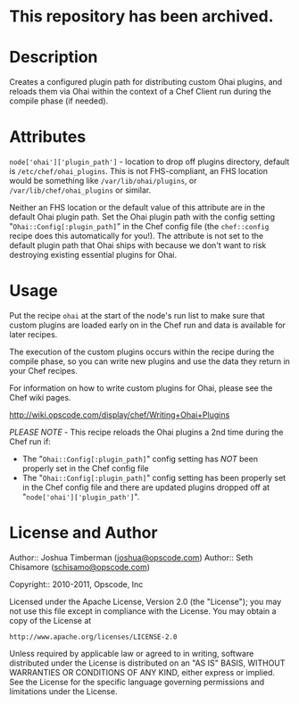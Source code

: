 # This repository has been archived.

Description
===========

Creates a configured plugin path for distributing custom Ohai plugins, and reloads them via Ohai within the context of a Chef Client run during the compile phase (if needed).

Attributes
==========

`node['ohai']['plugin_path']` - location to drop off plugins directory, default is `/etc/chef/ohai_plugins`. This is not FHS-compliant, an FHS location would be something like `/var/lib/ohai/plugins`, or `/var/lib/chef/ohai_plugins` or similar.

Neither an FHS location or the default value of this attribute are in the default Ohai plugin path. Set the Ohai plugin path with the config setting "`Ohai::Config[:plugin_path]`" in the Chef config file (the `chef::config` recipe does this automatically for you!). The attribute is not set to the default plugin path that Ohai ships with because we don't want to risk destroying existing essential plugins for Ohai.

Usage
=====

Put the recipe `ohai` at the start of the node's run list to make sure that custom plugins are loaded early on in the Chef run and data is available for later recipes.

The execution of the custom plugins occurs within the recipe during the compile phase, so you can write new plugins and use the data they return in your Chef recipes.

For information on how to write custom plugins for Ohai, please see the Chef wiki pages.

http://wiki.opscode.com/display/chef/Writing+Ohai+Plugins

*PLEASE NOTE* - This recipe reloads the Ohai plugins a 2nd time during the Chef run if:

* The "`Ohai::Config[:plugin_path]`" config setting has *NOT* been properly set in the Chef config file
* The "`Ohai::Config[:plugin_path]`" config setting has been properly set in the Chef config file and there are updated plugins dropped off at "`node['ohai']['plugin_path']`".

License and Author
==================

Author:: Joshua Timberman (<joshua@opscode.com>)
Author:: Seth Chisamore (<schisamo@opscode.com>)

Copyright:: 2010-2011, Opscode, Inc

Licensed under the Apache License, Version 2.0 (the "License");
you may not use this file except in compliance with the License.
You may obtain a copy of the License at

    http://www.apache.org/licenses/LICENSE-2.0

Unless required by applicable law or agreed to in writing, software
distributed under the License is distributed on an "AS IS" BASIS,
WITHOUT WARRANTIES OR CONDITIONS OF ANY KIND, either express or implied.
See the License for the specific language governing permissions and
limitations under the License.
